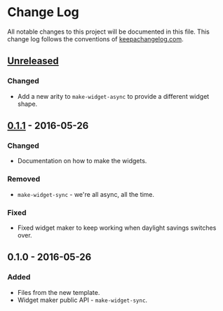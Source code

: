# Change Log
All notable changes to this project will be documented in this file. This change log follows the conventions of [keepachangelog.com](http://keepachangelog.com/).

## [Unreleased]
### Changed
- Add a new arity to `make-widget-async` to provide a different widget shape.

## [0.1.1] - 2016-05-26
### Changed
- Documentation on how to make the widgets.

### Removed
- `make-widget-sync` - we're all async, all the time.

### Fixed
- Fixed widget maker to keep working when daylight savings switches over.

## 0.1.0 - 2016-05-26
### Added
- Files from the new template.
- Widget maker public API - `make-widget-sync`.

[Unreleased]: https://github.com/your-name/week2/compare/0.1.1...HEAD
[0.1.1]: https://github.com/your-name/week2/compare/0.1.0...0.1.1
